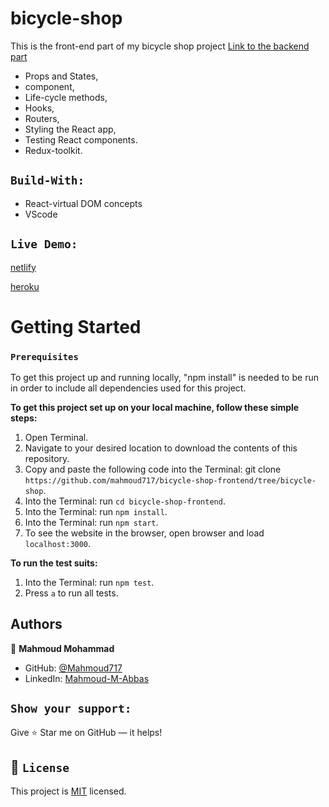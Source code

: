 # bicycle-shop


This is the front-end part of my bicycle shop project
[Link to the backend part](https://github.com/mahmoud717/bicycle-shop-backend)

- Props and States,
- component,
- Life-cycle methods,
- Hooks,
- Routers,
- Styling the React app,
- Testing React components.
- Redux-toolkit.

## `Build-With:`

- React-virtual DOM concepts
- VScode

## `Live Demo:`

[netlify](<https://bicycly.netlify.app/>)

[heroku](<https://bicycly-v2.herokuapp.com/>)


# Getting Started

### `Prerequisites`

To get this project up and running locally, "npm install" is needed to be run in order to include all dependencies used for this project.

**To get this project set up on your local machine, follow these simple steps:**

1. Open Terminal.
2. Navigate to your desired location to download the contents of this repository.
3. Copy and paste the following code into the Terminal: git clone `https://github.com/mahmoud717/bicycle-shop-frontend/tree/bicycle-shop`.
4. Into the Terminal: run `cd bicycle-shop-frontend`.
5. Into the Terminal: run `npm install`.
6. Into the Terminal: run `npm start`.
7. To see the website in the browser, open browser and load `localhost:3000`.

**To run the test suits:**

1. Into the Terminal: run `npm test`.
2. Press `a` to run all tests.

## Authors

👤 **Mahmoud Mohammad**

- GitHub: [@Mahmoud717](https://github.com/mahmoud717)
- LinkedIn: [Mahmoud-M-Abbas](https://linkedin.com/in/Mahmoud-m-abbas)

## `Show your support:`

Give ⭐ Star me on GitHub — it helps!

## 📝 `License`

This project is [MIT](lic.url) licensed.
